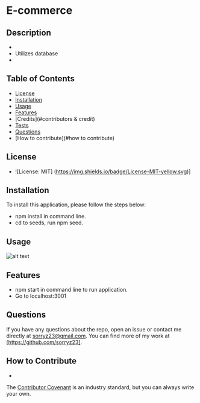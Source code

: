 # E-commerce

  ## Description
   - 
   - Utilizes database
   - 

  ## Table of Contents
  
  - [License](#license)
  - [Installation](#installation)
  - [Usage](#usage)
  - [Features](#features)
  - [Credits](#contributors & credit)
  - [Tests](#tests)
  - [Questions](#questions)
  - [How to contribute](#how to contribute)

  ## License

  - ![License: MIT] (https://img.shields.io/badge/License-MIT-yellow.svg)]


  ## Installation
  To install this application, please follow the steps below:
  - npm install in command line.
  - cd to seeds, run npm seed.

  ## Usage

  ![alt text](assets/images/screenshot.png)

  ## Features

  - npm start in command line to run application.
  - Go to localhost:3001

  ## Questions
  If you have any questions about the repo, open an issue or contact me directly at sorryz23@gmail.com. You can find more of my work at [https://github.com/sorryz23].

  ## How to Contribute

  - 
  The [Contributor Covenant](https://www.contibutor-covenant.org/) is an industry standard, but you can always write your own.